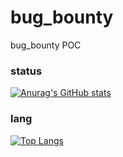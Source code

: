 # bug_bounty
bug_bounty POC 


### status 

[![Anurag's GitHub stats](https://github-readme-stats.vercel.app/api?username=amine123ait)](https://github.com/anuraghazra/github-readme-stats)

### lang

[![Top Langs](https://github-readme-stats.vercel.app/api/top-langs/?username=amine123ait&layout=compact)](https://github.com/anuraghazra/github-readme-stats)


